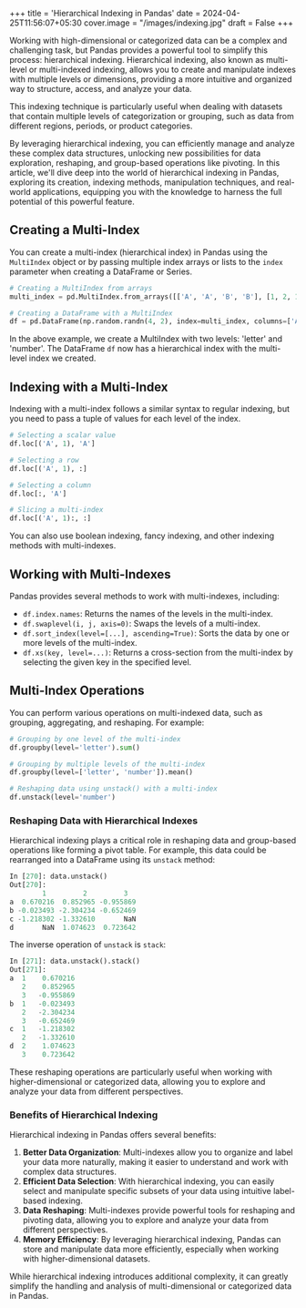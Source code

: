 +++
title = 'Hierarchical Indexing in Pandas'
date = 2024-04-25T11:56:07+05:30
cover.image = "/images/indexing.jpg"
draft = False
+++

Working with high-dimensional or categorized data can be a complex and challenging task, but Pandas provides a powerful tool to simplify this process: hierarchical indexing. Hierarchical indexing, also known as multi-level or multi-indexed indexing, allows you to create and manipulate indexes with multiple levels or dimensions, providing a more intuitive and organized way to structure, access, and analyze your data. 

This indexing technique is particularly useful when dealing with datasets that contain multiple levels of categorization or grouping, such as data from different regions, periods, or product categories. 

By leveraging hierarchical indexing, you can efficiently manage and analyze these complex data structures, unlocking new possibilities for data exploration, reshaping, and group-based operations like pivoting. In this article, we'll dive deep into the world of hierarchical indexing in Pandas, exploring its creation, indexing methods, manipulation techniques, and real-world applications, equipping you with the knowledge to harness the full potential of this powerful feature.

## Creating a Multi-Index

You can create a multi-index (hierarchical index) in Pandas using the `MultiIndex` object or by passing multiple index arrays or lists to the `index` parameter when creating a DataFrame or Series.

```python
# Creating a MultiIndex from arrays
multi_index = pd.MultiIndex.from_arrays([['A', 'A', 'B', 'B'], [1, 2, 1, 2]], names=['letter', 'number'])

# Creating a DataFrame with a MultiIndex
df = pd.DataFrame(np.random.randn(4, 2), index=multi_index, columns=['A', 'B'])

```

In the above example, we create a MultiIndex with two levels: 'letter' and 'number'. The DataFrame `df` now has a hierarchical index with the multi-level index we created.

## Indexing with a Multi-Index

Indexing with a multi-index follows a similar syntax to regular indexing, but you need to pass a tuple of values for each level of the index.

```python
# Selecting a scalar value
df.loc[('A', 1), 'A']

# Selecting a row
df.loc[('A', 1), :]

# Selecting a column
df.loc[:, 'A']

# Slicing a multi-index
df.loc[('A', 1):, :]
```

You can also use boolean indexing, fancy indexing, and other indexing methods with multi-indexes.

## Working with Multi-Indexes

Pandas provides several methods to work with multi-indexes, including:

- `df.index.names`: Returns the names of the levels in the multi-index.
- `df.swaplevel(i, j, axis=0)`: Swaps the levels of a multi-index.
- `df.sort_index(level=[...], ascending=True)`: Sorts the data by one or more levels of the multi-index.
- `df.xs(key, level=...)`: Returns a cross-section from the multi-index by selecting the given key in the specified level.

## Multi-Index Operations

You can perform various operations on multi-indexed data, such as grouping, aggregating, and reshaping. For example:

```python
# Grouping by one level of the multi-index
df.groupby(level='letter').sum()

# Grouping by multiple levels of the multi-index
df.groupby(level=['letter', 'number']).mean()

# Reshaping data using unstack() with a multi-index
df.unstack(level='number')
```

### Reshaping Data with Hierarchical Indexes

Hierarchical indexing plays a critical role in reshaping data and group-based operations like forming a pivot table. For example, this data could be rearranged into a DataFrame using its `unstack` method:
```python
In [270]: data.unstack()
Out[270]: 
        1         2         3
a  0.670216  0.852965 -0.955869
b -0.023493 -2.304234 -0.652469
c -1.218302 -1.332610       NaN
d       NaN  1.074623  0.723642
```

The inverse operation of `unstack` is `stack`:
```python
In [271]: data.unstack().stack()
Out[271]:
a  1    0.670216
   2    0.852965
   3   -0.955869
b  1   -0.023493
   2   -2.304234
   3   -0.652469
c  1   -1.218302
   2   -1.332610
d  2    1.074623
   3    0.723642
```

These reshaping operations are particularly useful when working with higher-dimensional or categorized data, allowing you to explore and analyze your data from different perspectives.


### Benefits of Hierarchical Indexing

Hierarchical indexing in Pandas offers several benefits:

1. **Better Data Organization**: Multi-indexes allow you to organize and label your data more naturally, making it easier to understand and work with complex data structures.
2. **Efficient Data Selection**: With hierarchical indexing, you can easily select and manipulate specific subsets of your data using intuitive label-based indexing.
3. **Data Reshaping**: Multi-indexes provide powerful tools for reshaping and pivoting data, allowing you to explore and analyze your data from different perspectives.
4. **Memory Efficiency**: By leveraging hierarchical indexing, Pandas can store and manipulate data more efficiently, especially when working with higher-dimensional datasets.

While hierarchical indexing introduces additional complexity, it can greatly simplify the handling and analysis of multi-dimensional or categorized data in Pandas.